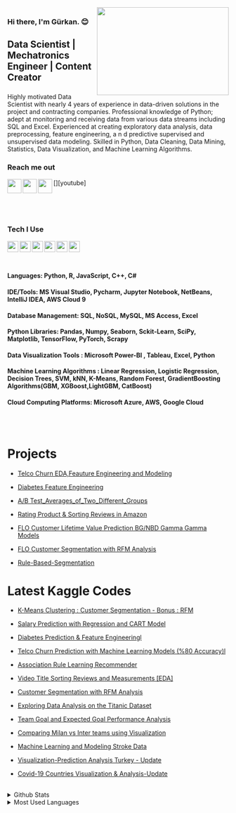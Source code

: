 <img src= "https://media.giphy.com/media/NsBknNwmmWE8WU1q2U/giphy.gif"  width="300" height="200" align="right"/>

### Hi there, I'm Gürkan. :blush:


## Data Scientist | Mechatronics Engineer | Content Creator

### 
Highly motivated Data Scientist with nearly 4 years of experience in data-driven solutions in the project and contracting companies.
Professional knowledge of Python; adept at monitoring and receiving data from various data streams including SQL and Excel. Experienced
at creating exploratory data analysis, data preprocessing, feature engineering, a n d predictive supervised and unsupervised data
modeling. Skilled in Python, Data Cleaning, Data Mining, Statistics, Data Visualization, and Machine Learning Algorithms.

### Reach me out 



[<img width="32" src="https://upload.wikimedia.org/wikipedia/commons/thumb/f/f9/Linkedin_Shiny_Icon.svg/1200px-Linkedin_Shiny_Icon.svg.png" align="left" />][linkedin]

[<img width="32" src="https://www.ahmetfurkandemir.com/wp-content/uploads/2020/04/Kaggle-Icon.png" align="left" />][kaggle]

[<img width="32" src="https://upload.wikimedia.org/wikipedia/commons/thumb/0/09/YouTube_full-color_icon_%282017%29.svg/800px-YouTube_full-color_icon_%282017%29.svg.png" align="left" />][youtube]


<br />
<br />
<br />




[linkedin]: https://www.linkedin.com/in/mgurkanc/
[kaggle]:  https://www.kaggle.com/mechatronixs


### Tech I Use

<img src="https://upload.wikimedia.org/wikipedia/commons/thumb/3/38/Jupyter_logo.svg/1200px-Jupyter_logo.svg.png" align=left width=25 height=25>

<img src="https://brandslogos.com/wp-content/uploads/images/large/python-logo.png" align=left width=25 height=25>

<img src="https://upload.wikimedia.org/wikipedia/commons/thumb/1/1b/R_logo.svg/1280px-R_logo.svg.png" align=left width=25 height=25>

<img src="https://princeinfotech.net/wp-content/uploads/2021/09/tableau-integration-logo.png" align=left width=25 height=25>

<img src="https://w7.pngwing.com/pngs/252/727/png-transparent-power-bi-business-intelligence-microsoft-analytics-microsoft-text-rectangle-logo.png" align=left width=25 height=25>

<img src="https://upload.wikimedia.org/wikipedia/commons/thumb/a/ab/TensorFlow_logo.svg/2560px-TensorFlow_logo.svg.png" align=left width=25 height=25>

<br />
<br />
<br />

#### Languages: Python, R, JavaScript, C++, C#
#### IDE/Tools: MS Visual Studio, Pycharm, Jupyter Notebook, NetBeans, IntelliJ IDEA, AWS Cloud 9
#### Database Management: SQL, NoSQL, MySQL, MS Access, Excel
#### Python Libraries: Pandas, Numpy, Seaborn, Sckit-Learn, SciPy, Matplotlib, TensorFlow, PyTorch, Scrapy
#### Data Visualization Tools : Microsoft Power-BI , Tableau, Excel, Python
#### Machine Learning Algorithms : Linear Regression, Logistic Regression, Decision Trees, SVM, kNN, K-Means, Random Forest, GradientBoosting Algorithms(GBM, XGBoost,LightGBM, CatBoost)
#### Cloud Computing Platforms: Microsoft Azure, AWS, Google Cloud




<br />
<br />

# Projects

- [Telco Churn EDA,Feauture Engineering and Modeling](https://github.com/grknc/Telco-Churn-Feature-Engineering/blob/main/Telco_Churn_Feature_Engineering.py)

- [Diabetes Feature Engineering](https://github.com/grknc/Diabetes_Feature_Engineering/blob/main/Diabetes_Feature_Engineering.py)

- [A/B Test_Averages_of_Two_Different_Groups](https://github.com/grknc/grknc/blob/main/vbo-miuul/3.hafta-Measurement%20Problems/project/AB_Testing.py)

- [Rating Product & Sorting Reviews in Amazon](https://github.com/grknc/grknc/blob/main/vbo-miuul/3.hafta-Measurement%20Problems/project/rating_product_sorting_reviews_in_amazon.py)

- [FLO Customer Lifetime Value Prediction BG/NBD Gamma Gamma Models](https://github.com/grknc/grknc/blob/main/vbo-miuul/2.hafta/flo_cltv_prediction/flo_cltv_prediction.py)

- [FLO Customer Segmentation with RFM Analysis](https://github.com/grknc/grknc/blob/main/vbo-miuul/1.hafta/flo_rfm_project/flo_rfm_project.py)

- [Rule-Based-Segmentation](https://github.com/grknc/grknc/blob/main/vbo-miuul/1.hafta/projects/rule_based_segmentation.py)

# Latest Kaggle Codes
<!-- BLOG-POST-LIST:START -->


- [K-Means Clustering : Customer Segmentation - Bonus : RFM](https://www.kaggle.com/code/mechatronixs/k-means-clustering-customer-segmentation)

- [Salary Prediction with Regression and CART Model](https://www.kaggle.com/code/mechatronixs/salary-prediction-with-regression-and-cart)

- [Diabetes Prediction & Feature Engineeringl](https://www.kaggle.com/code/mechatronixs/diabetes-prediction-feature-engineering-eda)

- [Telco Churn Prediction with Machine Learning Models (%80 Accuracy)l](https://www.kaggle.com/code/mechatronixs/telco-churn-prediction-feature-engineering-eda)

- [Association Rule Learning Recommender](https://www.kaggle.com/code/mechatronixs/association-rule-learning-recommender-eda/notebook)

- [Video Title Sorting Reviews and Measurements [EDA]](https://www.kaggle.com/code/mechatronixs/video-title-sorting-reviews-and-measurements-eda/notebook)

- [Customer Segmentation with RFM Analysis](https://www.kaggle.com/code/mechatronixs/customer-segmentation-with-rfm-analysis)

- [Exploring Data Analysis on the Titanic Dataset](https://www.kaggle.com/code/mechatronixs/exploring-data-analysis-on-the-titanic)

- [Team Goal and Expected Goal Performance Analysis](https://www.kaggle.com/code/mechatronixs/team-goal-and-expected-goal-performance-analysis)

- [Comparing Milan vs Inter teams using Visualization](https://www.kaggle.com/code/mechatronixs/comparing-milan-vs-inter-teams-using-visualization)

- [Machine Learning and Modeling Stroke Data](https://www.kaggle.com/code/mechatronixs/machine-learning-and-modeling-stroke-data)

- [Visualization-Prediction Analysis Turkey - Update](https://www.kaggle.com/code/mechatronixs/visualization-prediction-analysis-turkey-update)

- [Covid-19 Countries Visualization & Analysis-Update](https://www.kaggle.com/code/mechatronixs/covid-19-countries-visualization-analysis-update)
<!-- BLOG-POST-LIST:END -->

<br />

<details>
<summary>Github Stats</summary>
<img src="https://github-readme-stats.vercel.app/api?username=grknc&theme=radical">
</details>

<details>
<summary>Most Used Languages</summary>
<img src="https://github-readme-stats.vercel.app/api/top-langs/?username=grknc&layout=compact">
</details>
